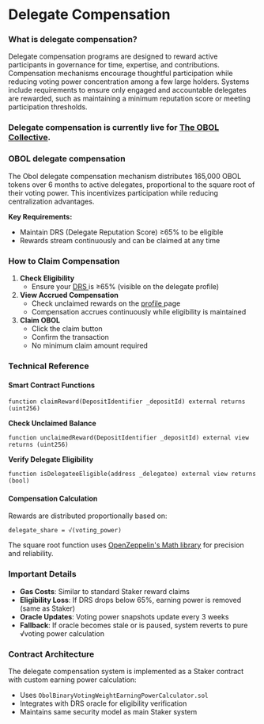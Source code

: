 # Delegate Compensation

### What is delegate compensation?  <a href="#id-7bd8cccb-6b50-4c44-a2f1-27975232711b" id="id-7bd8cccb-6b50-4c44-a2f1-27975232711b"></a>

Delegate compensation programs are designed to reward active participants in governance for time, expertise, and contributions. Compensation mechanisms encourage thoughtful participation while reducing voting power concentration among a few large holders. Systems include requirements to ensure only engaged and accountable delegates are rewarded, such as maintaining a minimum reputation score or meeting participation thresholds.

### Delegate compensation is currently live for [The OBOL Collective](https://www.tally.xyz/gov/obol). <a href="#id-7bd8cccb-6b50-4c44-a2f1-27975232711b" id="id-7bd8cccb-6b50-4c44-a2f1-27975232711b"></a>

### OBOL delegate compensation <a href="#id-7bd8cccb-6b50-4c44-a2f1-27975232711b" id="id-7bd8cccb-6b50-4c44-a2f1-27975232711b"></a>

The Obol delegate compensation mechanism distributes 165,000 OBOL tokens over 6 months to active delegates, proportional to the square root of their voting power. This incentivizes participation while reducing centralization advantages.

**Key Requirements:**

* Maintain DRS (Delegate Reputation Score) ≥65% to be eligible
* Rewards stream continuously and can be claimed at any time

### How to Claim Compensation <a href="#f26614aa-ba0a-4968-afe4-8b0e337b16df" id="f26614aa-ba0a-4968-afe4-8b0e337b16df"></a>

1. **Check Eligibility**
   * Ensure your [DRS ](delegate-reputation-score-drs.md)is ≥65% (visible on the delegate profile)
2. **View Accrued Compensation**
   * Check unclaimed rewards on the [profile ](../../../how-to-use-tally/set-up-a-tally-profile.md)page
   * Compensation accrues continuously while eligibility is maintained
3. **Claim OBOL**
   * Click the claim button
   * Confirm the transaction
   * No minimum claim amount required

### Technical Reference <a href="#id-114c4a24-2ba5-457d-855b-84d7e7cfa853" id="id-114c4a24-2ba5-457d-855b-84d7e7cfa853"></a>

#### Smart Contract Functions <a href="#id-774c0749-a41b-4447-9a70-d4cc196338ea" id="id-774c0749-a41b-4447-9a70-d4cc196338ea"></a>

`function claimReward(DepositIdentifier _depositId) external returns (uint256)`

**Check Unclaimed Balance**

`function unclaimedReward(DepositIdentifier _depositId) external view returns (uint256)`

**Verify Delegate Eligibility**

`function isDelegateeEligible(address _delegatee) external view returns (bool)`

#### Compensation Calculation <a href="#id-80f079d7-cfc0-49c1-bf3f-b2450ade1a9a" id="id-80f079d7-cfc0-49c1-bf3f-b2450ade1a9a"></a>

Rewards are distributed proportionally based on:

`delegate_share = √(voting_power)`

The square root function uses [OpenZeppelin's Math library](https://docs.openzeppelin.com/contracts/5.x/api/utils#Math-sqrt-uint256-) for precision and reliability.



### Important Details <a href="#id-8ead744e-c46d-4817-b200-de3fb709c2dd" id="id-8ead744e-c46d-4817-b200-de3fb709c2dd"></a>

* **Gas Costs**: Similar to standard Staker reward claims
* **Eligibility Loss**: If DRS drops below 65%, earning power is removed (same as Staker)
* **Oracle Updates**: Voting power snapshots update every 3 weeks
* **Fallback**: If oracle becomes stale or is paused, system reverts to pure √voting power calculation

### Contract Architecture <a href="#id-83695b95-4f88-484d-95e0-e3e02d92002b" id="id-83695b95-4f88-484d-95e0-e3e02d92002b"></a>

The delegate compensation system is implemented as a Staker contract with custom earning power calculation:

* Uses `ObolBinaryVotingWeightEarningPowerCalculator.sol`
* Integrates with DRS oracle for eligibility verification
* Maintains same security model as main Staker system
